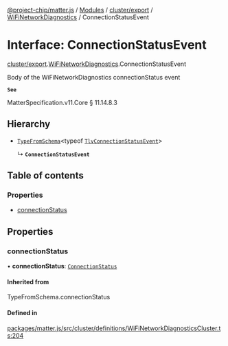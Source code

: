 [@project-chip/matter.js](../README.md) / [Modules](../modules.md) / [cluster/export](../modules/cluster_export.md) / [WiFiNetworkDiagnostics](../modules/cluster_export.WiFiNetworkDiagnostics.md) / ConnectionStatusEvent

# Interface: ConnectionStatusEvent

[cluster/export](../modules/cluster_export.md).[WiFiNetworkDiagnostics](../modules/cluster_export.WiFiNetworkDiagnostics.md).ConnectionStatusEvent

Body of the WiFiNetworkDiagnostics connectionStatus event

**`See`**

MatterSpecification.v11.Core § 11.14.8.3

## Hierarchy

- [`TypeFromSchema`](../modules/tlv_export.md#typefromschema)\<typeof [`TlvConnectionStatusEvent`](../modules/cluster_export.WiFiNetworkDiagnostics.md#tlvconnectionstatusevent)\>

  ↳ **`ConnectionStatusEvent`**

## Table of contents

### Properties

- [connectionStatus](cluster_export.WiFiNetworkDiagnostics.ConnectionStatusEvent.md#connectionstatus)

## Properties

### connectionStatus

• **connectionStatus**: [`ConnectionStatus`](../enums/cluster_export.WiFiNetworkDiagnostics.ConnectionStatus.md)

#### Inherited from

TypeFromSchema.connectionStatus

#### Defined in

[packages/matter.js/src/cluster/definitions/WiFiNetworkDiagnosticsCluster.ts:204](https://github.com/project-chip/matter.js/blob/558e12c94a201592c28c7bc0743705360b3e5ca6/packages/matter.js/src/cluster/definitions/WiFiNetworkDiagnosticsCluster.ts#L204)
